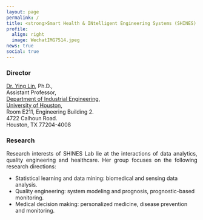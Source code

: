 ```yaml
---
layout: page
permalink: /
title: <strong>Smart Health & INtelligent Engineering Systems (SHINES) Lab</strong> 
profile:
  align: right
  image: WechatIMG7514.jpeg
news: true
social: true
---
```

### **Director**
<a href="http://www.ie.uh.edu/faculty/lin">Dr. Ying Lin</a>, Ph.D.,   
Assistant Professor,    
<a href="http://www.ie.uh.edu">Department of Industrial Engineering</a>,         
<a href="http://www.uh.edu">University of Houston</a>,       
Room E211, Engineering Building 2.     
4722 Calhoun Road.        
Houston, TX  77204-4008

### **Research**

<p align="justify">Research interests of SHINES Lab lie at the interactions of data analytics, quality engineering and healthcare. Her group focuses on the following research directions:</p>

* Statistical learning and data mining: biomedical and sensing data analysis.
* Quality engineering: system modeling and prognosis, prognostic-based monitoring.
* Medical decision making: personalized medicine, disease prevention and monitoring.

